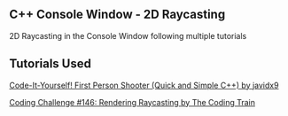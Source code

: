 ## C++ Console Window - 2D Raycasting
2D Raycasting in the Console Window following multiple tutorials
## Tutorials Used
[Code-It-Yourself! First Person Shooter (Quick and Simple C++) by javidx9](https://youtu.be/xW8skO7MFYw)

[Coding Challenge #146: Rendering Raycasting by The Coding Train](https://youtu.be/vYgIKn7iDH8)
